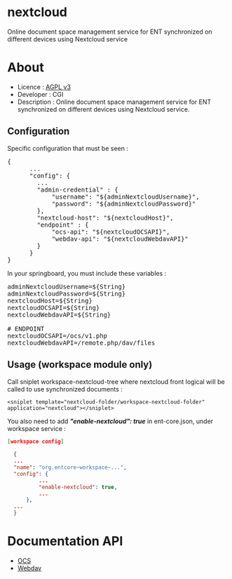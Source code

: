 # nextcloud
Online document space management service for ENT synchronized on different devices using Nextcloud service

# About
* Licence : [AGPL v3](http://www.gnu.org/licenses/agpl.txt)
* Developer : CGI
* Description : Online document space management service for ENT synchronized on different devices using Nextcloud service.

## Configuration

Specific configuration that must be seen : 
<pre>
{
      ...
      "config": {
        ...
        "admin-credential" : {
            "username": "${adminNextcloudUsername}",
            "password": "${adminNextcloudPassword}"
        },
        "nextcloud-host": "${nextcloudHost}",
        "endpoint" : {
            "ocs-api": "${nextcloudOCSAPI}",
            "webdav-api": "${nextcloudWebdavAPI}"
        }
      }
}
</pre>

In your springboard, you must include these variables :

<pre>
adminNextcloudUsername=${String}
adminNextcloudPassword=${String}
nextcloudHost=${String}
nextcloudOCSAPI=${String}
nextcloudWebdavAPI=${String}

# ENDPOINT
nextcloudOCSAPI=/ocs/v1.php
nextcloudWebdavAPI=/remote.php/dav/files
</pre>


## Usage (workspace module only)

Call sniplet workspace-nextcloud-tree where nextcloud front logical 
will be called to use synchronized documents : 

```
<sniplet template="nextcloud-folder/workspace-nextcloud-folder" application="nextcloud"></sniplet>
```

You also need to add ***"enable-nextcloud": true*** in ent-core.json, under workspace service : 
```json
[workspace config]
    
  {
  ...  
  "name": "org.entcore~workspace~...",
  "config": {
          ...
          "enable-nextcloud": true,
          ...
      },
  ...  
  }

```



# Documentation API
* [OCS](https://docs.nextcloud.com/server/latest/developer_manual/client_apis/OCS/ocs-api-overview.html)
* [Webdav](https://docs.nextcloud.com/server/latest/developer_manual/client_apis/WebDAV/basic.html#)

